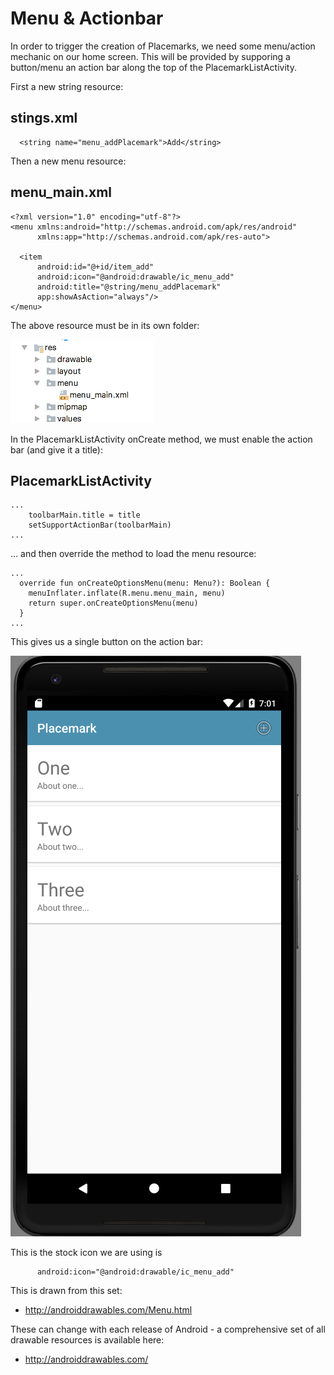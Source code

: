 # Menu & Actionbar

In order to trigger the creation of Placemarks, we need some menu/action mechanic on our home screen. This will be provided by supporing a button/menu an action bar along the top of the PlacemarkListActivity.

First a new string resource:

## stings.xml

~~~
  <string name="menu_addPlacemark">Add</string>
~~~

Then a new menu resource:


## menu_main.xml

~~~
<?xml version="1.0" encoding="utf-8"?>
<menu xmlns:android="http://schemas.android.com/apk/res/android"
      xmlns:app="http://schemas.android.com/apk/res-auto">

  <item
      android:id="@+id/item_add"
      android:icon="@android:drawable/ic_menu_add"
      android:title="@string/menu_addPlacemark"
      app:showAsAction="always"/>
</menu>
~~~

The above resource must be in its own folder:

![](img/03.png)

In the PlacemarkListActivity onCreate method, we must enable the action bar (and give it a title):


## PlacemarkListActivity

~~~
...
    toolbarMain.title = title
    setSupportActionBar(toolbarMain)
...
~~~

... and then override the method to load the menu resource:

~~~
...
  override fun onCreateOptionsMenu(menu: Menu?): Boolean {
    menuInflater.inflate(R.menu.menu_main, menu)
    return super.onCreateOptionsMenu(menu)
  }
...  
~~~


This gives us a single button on the action bar:

![](img/04.png)


This is the stock icon we are using is 

~~~
      android:icon="@android:drawable/ic_menu_add"
~~~

This is drawn from this set:

- <http://androiddrawables.com/Menu.html>

These can change with each release of Android - a comprehensive set of all drawable resources is available here:

- <http://androiddrawables.com/>


